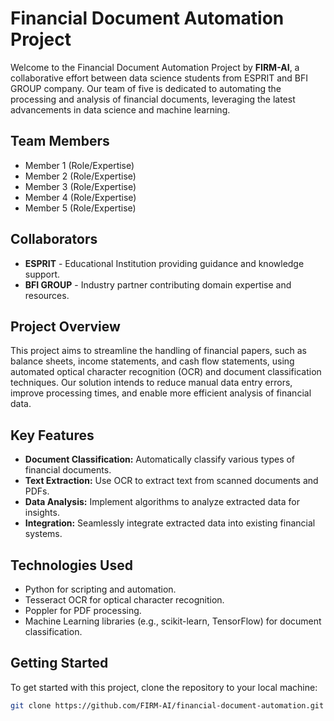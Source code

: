 # Financial Document Automation Project

Welcome to the Financial Document Automation Project by **FIRM-AI**, a collaborative effort between data science students from ESPRIT and BFI GROUP company. Our team of five is dedicated to automating the processing and analysis of financial documents, leveraging the latest advancements in data science and machine learning.

## Team Members

- Member 1 (Role/Expertise)
- Member 2 (Role/Expertise)
- Member 3 (Role/Expertise)
- Member 4 (Role/Expertise)
- Member 5 (Role/Expertise)

## Collaborators

- **ESPRIT** - Educational Institution providing guidance and knowledge support.
- **BFI GROUP** - Industry partner contributing domain expertise and resources.

## Project Overview

This project aims to streamline the handling of financial papers, such as balance sheets, income statements, and cash flow statements, using automated optical character recognition (OCR) and document classification techniques. Our solution intends to reduce manual data entry errors, improve processing times, and enable more efficient analysis of financial data.

## Key Features

- **Document Classification:** Automatically classify various types of financial documents.
- **Text Extraction:** Use OCR to extract text from scanned documents and PDFs.
- **Data Analysis:** Implement algorithms to analyze extracted data for insights.
- **Integration:** Seamlessly integrate extracted data into existing financial systems.

## Technologies Used

- Python for scripting and automation.
- Tesseract OCR for optical character recognition.
- Poppler for PDF processing.
- Machine Learning libraries (e.g., scikit-learn, TensorFlow) for document classification.

## Getting Started

To get started with this project, clone the repository to your local machine:

```bash
git clone https://github.com/FIRM-AI/financial-document-automation.git
